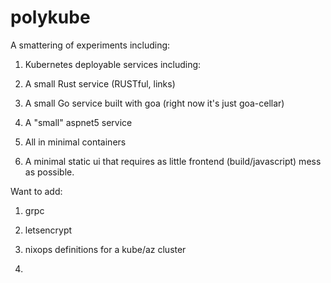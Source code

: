 # polykube

A smattering of experiments including:

1. Kubernetes deployable services including:

2. A small Rust service (RUSTful, links)

3. A small Go service built with goa (right now it's just goa-cellar)

4. A "small" aspnet5 service

5. All in minimal containers

7. A minimal static ui that requires as little frontend (build/javascript) mess as possible.

Want to add:

1. grpc

2. letsencrypt

3. nixops definitions for a kube/az cluster

4. 
